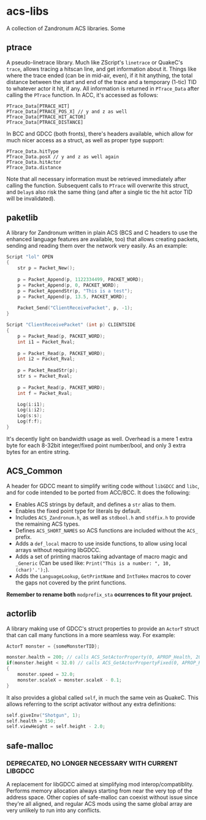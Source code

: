 # acs-libs
A collection of Zandronum ACS libraries. Some

## ptrace
A pseudo-linetrace library. Much like ZScript's `linetrace` or QuakeC's `trace`, allows tracing a hitscan line, and get information about it. Things like where the trace ended (can be in mid-air, even), if it hit anything, the total distance between the start and end of the trace and a temporary (1-tic) TID to whatever actor it hit, if any.
All information is returned in `PTrace_Data` after calling the `PTrace` function. In ACC, it's accessed as follows:
```
PTrace_Data[PTRACE_HIT]
PTrace_Data[PTRACE_POS_X] // y and z as well
PTrace_Data[PTRACE_HIT_ACTOR]
PTrace_Data[PTRACE_DISTANCE]
```
In BCC and GDCC (both fronts), there's headers available, which allow for much nicer access as a struct, as well as proper type support:
```
PTrace_Data.hitType
PTrace_Data.posX // y and z as well again
PTrace_Data.hitActor
PTrace_Data.distance
```
Note that all necessary information must be retrieved immediately after calling the function. Subsequent calls to `PTrace` will overwrite this struct, and `Delay`s also risk the same thing (and after a single tic the hit actor TID will be invalidated).

## paketlib
A library for Zandronum written in plain ACS (BCS and C headers to use the enhanced language features are available, too) that allows creating packets, sending and reading them over the network very easily.
As an example:
```c
Script "lol" OPEN
{
	str p = Packet_New();
	
	p = Packet_Append(p, 1122334499, PACKET_WORD);
	p = Packet_Append(p, 0, PACKET_WORD);
	p = Packet_AppendStr(p, "This is a test");
	p = Packet_Append(p, 13.5, PACKET_WORD);
	
	Packet_Send("ClientReceivePacket", p, -1);
}

Script "ClientReceivePacket" (int p) CLIENTSIDE
{
	p = Packet_Read(p, PACKET_WORD);
	int i1 = Packet_Rval;
	
	p = Packet_Read(p, PACKET_WORD);
	int i2 = Packet_Rval;
	
	p = Packet_ReadStr(p);
	str s = Packet_Rval;
	
	p = Packet_Read(p, PACKET_WORD);
	int f = Packet_Rval;

	Log(i:i1);
	Log(i:i2);
	Log(s:s);
	Log(f:f);
}
```
It's decently light on bandwidth usage as well. Overhead is a mere 1 extra byte for each 8-32bit integer/fixed point number/bool, and only 3 extra bytes for an entire string.

## ACS_Common
A header for GDCC meant to simplify writing code without `libGDCC` and `libc`, and for code intended to be ported from ACC/BCC. It does the following:
* Enables ACS strings by default, and defines a `str` alias to them.
* Enables the fixed point type for literals by default.
* Includes `ACS_Zandronum.h`, as well as `stdbool.h` and `stdfix.h` to provide the remaining ACS types.
* Defines `ACS_SHORT_NAMES` so ACS functions are included without the `ACS_` prefix.
* Adds a `def_local` macro to use inside functions, to allow using local arrays without requiring libGDCC.
* Adds a set of printing macros taking advantage of macro magic and `_Generic` (Can be used like: `Print("This is a number: ", 10, (char)'.');`).
* Adds the `LanguageLookup`, `GetPrintName` and `IntToHex` macros to cover the gaps not covered by the print functions.

**Remember to rename both** `modprefix_sta` **ocurrences to fit your project.**

## actorlib
A library making use of GDCC's struct properties to provide an `ActorT` struct that can call many functions in a more seamless way. For example:
```c
ActorT monster = {someMonsterTID};

monster.health = 200; // calls ACS_SetActorProperty(0, APROP_Health, 200)
if(monster.height < 32.0) // calls ACS_GetActorPropertyFixed(0, APROP_Height)
{
    monster.speed = 32.0;
    monster.scaleX = monster.scaleX - 0.1;
}
```
It also provides a global called `self`, in much the same vein as QuakeC. This allows referring to the script activator without any extra definitions:
```c
self.giveInv("Shotgun", 1);
self.health = 150;
self.viewHeight = self.height - 2.0;
```

## safe-malloc
### DEPRECATED, NO LONGER NECESSARY WITH CURRENT LIBGDCC
A replacement for libGDCC aimed at simplifying mod interop/compatiblity. Performs memory allocation always starting from near the very top of the address space. Other copies of safe-malloc can coexist without issue since they're all aligned, and regular ACS mods using the same global array are very unlikely to run into any conflicts.
